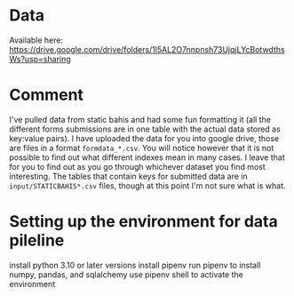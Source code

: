 # Data
Available here: https://drive.google.com/drive/folders/1l5AL2O7nnpnsh73UjqjLYcBotwdthsWs?usp=sharing

# Comment
I've pulled data from static bahis and had some fun formatting it (all the different forms submissions are in one table with the actual data stored as key:value pairs). I have uploaded the data for you into google drive, those are files in a format `formdata_*.csv`.
You will notice however that it is not possible to find out what different indexes mean in many cases. I leave that for you to find out as you go through whichever dataset you find most interesting. The tables that contain keys for submitted data are in `input/STATICBAHIS*.csv` files, though at this point I'm not sure what is what.

#  Setting up the environment for data pileline
install python 3.10 or later versions
install pipenv
run pipenv to install numpy, pandas, and sqlalchemy
use pipenv shell to activate the environment
